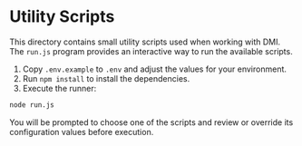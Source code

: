 # Utility Scripts

This directory contains small utility scripts used when working with DMI.
The `run.js` program provides an interactive way to run the available scripts.

1. Copy `.env.example` to `.env` and adjust the values for your environment.
2. Run `npm install` to install the dependencies.
3. Execute the runner:

```bash
node run.js
```

You will be prompted to choose one of the scripts and review or override its
configuration values before execution.
